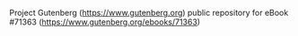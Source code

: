 Project Gutenberg (https://www.gutenberg.org) public repository
for eBook #71363 (https://www.gutenberg.org/ebooks/71363)
